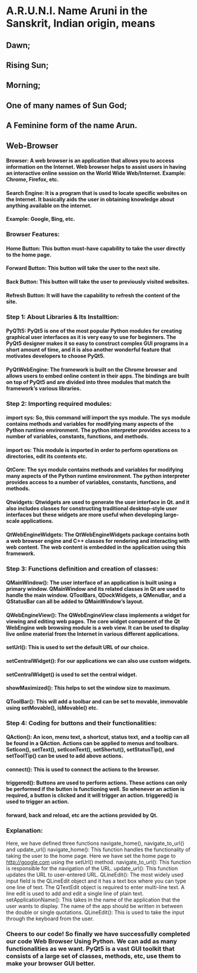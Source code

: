 # A.R.U.N.I. Name Aruni in the Sanskrit, Indian origin, means 
## Dawn; 
## Rising Sun; 
## Morning; 
## One of many names of Sun God; 
## A Feminine form of the name Arun. 


## Web-Browser

#### Browser: A web browser is an application that allows you to access information on the Internet. Web browser helps to assist users in having an interactive online session on the World Wide Web/Internet. Example: Chrome, Firefox, etc.

#### Search Engine: It is a program that is used to locate specific websites on the Internet. It basically aids the user in obtaining knowledge about anything available on the internet.

#### Example: Google, Bing, etc.

### Browser Features:
#### Home Button: This button must-have capability to take the user directly to the home page.
#### Forward Button: This button will take the user to the next site.
#### Back Button: This button will take the user to previously visited websites.
#### Refresh Button: It will have the capability to refresh the content of the site.

### Step 1: About Libraries & Its Installtion:
#### PyQTt5: PyQt5 is one of the most popular Python modules for creating graphical user interfaces as it is very easy to use for beginners. The PyQt5 designer makes it so easy to construct complex GUI programs in a short amount of time, and it is also another wonderful feature that motivates developers to choose PyQt5.
#### PyQtWebEngine: The framework is built on the Chrome browser and allows users to embed online content in their apps. The bindings are built on top of PyQt5 and are divided into three modules that match the framework’s various libraries.

### Step 2: Importing required modules:
#### import sys: So, this command will import the sys module. The sys module contains methods and variables for modifying many aspects of the Python runtime environment. The python interpreter provides access to a number of variables, constants, functions, and methods.
#### import os: This module is imported in order to perform operations on directories, edit its contents etc.
#### QtCore: The sys module contains methods and variables for modifying many aspects of the Python runtime environment. The python interpreter provides access to a number of variables, constants, functions, and methods.
#### Qtwidgets: Qtwidgets are used to generate the user interface in Qt. and it also includes classes for constructing traditional desktop-style user interfaces but these widgets are more useful when developing large-scale applications.
#### QtWebEngineWidgets: The QtWebEngineWidgets package contains both a web browser engine and C++ classes for rendering and interacting with web content. The web content is embedded in the application using this framework.

### Step 3: Functions definition and creation of classes:
#### QMainWindow(): The user interface of an application is built using a primary window. QMainWindow and its related classes in Qt are used to handle the main window. QToolBars, QDockWidgets, a QMenuBar, and a QStatusBar can all be added to QMainWindow’s layout.
#### QWebEngineView(): The QWebEngineView class implements a widget for viewing and editing web pages. The core widget component of the Qt WebEngine web browsing module is a web view. It can be used to display live online material from the Internet in various different applications.
#### setUrl(): This is used to set the default URL of our choice.
#### setCentralWidget(): For our applications we can also use custom widgets.
#### setCentralWidget() is used to set the central widget.
#### showMaximized(): This helps to set the window size to maximum.
#### QToolBar(): This will add a toolbar and can be set to movable, immovable using setMovable(), isMovable() etc.

### Step 4: Coding for buttons and their functionalities:
#### QAction(): An icon, menu text, a shortcut, status text, and a tooltip can all be found in a QAction. Actions can be applied to menus and toolbars. SetIcon(), setText(), setIconText(), setShortut(), setStatusTip(), and setToolTip() can be used to add above actions.
#### connect(): This is used to connect the actions to the browser.
#### triggered(): Buttons are used to perform actions. These actions can only be performed if the button is functioning well. So whenever an action is required, a button is clicked and it will trigger an action. triggered() is used to trigger an action.
#### forward, back and reload, etc are the actions provided by Qt.

### Explanation:

Here, we have defined three functions navigate_home(), navigate_to_url() and update_url()
navigate_home(): This function handles the functionality of taking the user to the home page. Here we have set the home page to http://google.com using the setUrl() method.
navigate_to_url(): This function is responsible for the navigation of the URL.
update_url(): This function updates the URL to user-entered URL.
QLineEdit(): The most widely used input field is the QLineEdit object and it has a text box where you can type one line of text. The QTextEdit object is required to enter multi-line text. A line edit is used to add and edit a single line of plain text.
setApplicationName(): This takes in the name of the application that the user wants to display. The name of the app should be written in between the double or single quotations.
QLineEdit(): This is used to take the input through the keyboard from the user.

### Cheers to our code! So finally we have successfully completed our code Web Browser Using Python. We can add as many functionalities as we want. PyQt5 is a vast GUI toolkit that consists of a large set of classes, methods, etc, use them to make your browser GUI better.




